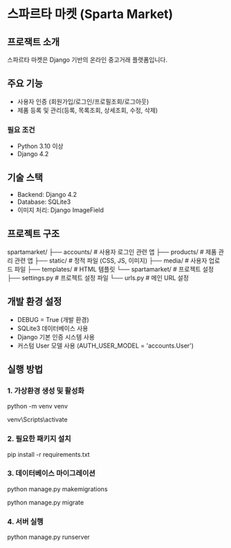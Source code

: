 # 스파르타 마켓 (Sparta Market)

## 프로잭트 소개

스파르타 마켓은 Django 기반의 온라인 중고거래 플랫폼입니다.

## 주요 기능

- 사용자 인증 (회원가입/로그인/프로필조회/로그아웃)
- 제품 등록 및 관리(등록, 목록조회, 상세조회, 수정, 삭제)



### 필요 조건

- Python 3.10 이상
- Django 4.2

## 기술 스택

- Backend: Django 4.2
- Database: SQLite3
- 이미지 처리: Django ImageField

## 프로젝트 구조

spartamarket/
├── accounts/         # 사용자 로그인 관련 앱
├── products/         # 제품 관리 관련 앱
├── static/           # 정적 파일 (CSS, JS, 이미지)
├── media/            # 사용자 업로드 파일
├── templates/        # HTML 템플릿
└── spartamarket/     # 프로젝트 설정
    ├── settings.py   # 프로젝트 설정 파일
    └── urls.py       # 메인 URL 설정


## 개발 환경 설정

- DEBUG = True (개발 환경)
- SQLite3 데이터베이스 사용
- Django 기본 인증 시스템 사용
- 커스텀 User 모델 사용 (AUTH_USER_MODEL = 'accounts.User')

## 실행 방법
### 1. 가상환경 생성 및 활성화
python -m venv venv   

venv\Scripts\activate

### 2. 필요한 패키지 설치
pip install -r requirements.txt

### 3. 데이터베이스 마이그레이션
python manage.py makemigrations   

python manage.py migrate

### 4. 서버 실행
python manage.py runserver
